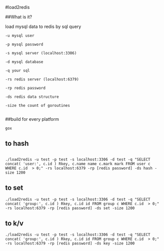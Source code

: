 #load2redis

##What is it?

load mysql data to redis by sql query


```
-u mysql user

-p mysql password

-s mysql server (localhost:3306)

-d mysql database

-q your sql 

-rs redis server (localhost:6379)

-rp redis password 

-ds redis data structure

-size the count of goroutines


```


##build for every platform
```
gox 
```

## to hash
```

./load2redis -u test -p test -s localhost:3306 -d test -q "SELECT concat( 'user:', c.id ) Rkey, c.name name c.mark mark FROM user c WHERE c.id  > 0;" -rs localhost:6379 -rp [redis password] -ds hash -size 1200

```

## to set

```
./load2redis -u test -p test -s localhost:3306 -d test -q "SELECT concat( 'group:', c.id ) Rkey, c.id id FROM group c WHERE c.id  > 0;" -rs localhost:6379 -rp [redis password] -ds set -size 1200

```

## to k/v

```
./load2redis -u test -p test -s localhost:3306 -d test -q "SELECT concat( 'group:', c.id ) Rkey, c.id id FROM group c WHERE c.id  > 0;" -rs localhost:6379 -rp [redis password] -ds key -size 1200

```
